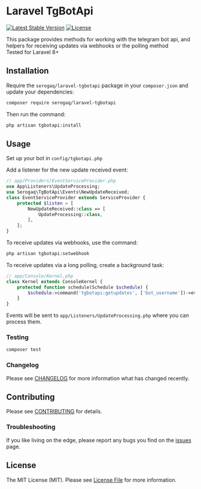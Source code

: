 # Laravel TgBotApi

[![Latest Stable Version](http://poser.pugx.org/serogaq/laravel-tgbotapi/v)](https://packagist.org/packages/serogaq/laravel-tgbotapi)
[![License](http://poser.pugx.org/serogaq/laravel-tgbotapi/license)](https://packagist.org/packages/serogaq/laravel-tgbotapi)

This package provides methods for working with the telegram bot api, and helpers for receiving updates via webhooks or the polling method  
Tested for Laravel 8+

## Installation

Require the `serogaq/laravel-tgbotapi` package in your `composer.json` and update your dependencies:

```bash
composer require serogaq/laravel-tgbotapi
```

Then run the command:

```bash
php artisan tgbotapi:install
```

## Usage

Set up your bot in `config/tgbotapi.php`  

Add a listener for the new update received event:

```php
// app/Providers/EventServiceProvider.php
use App\Listeners\UpdateProcessing;
use Serogaq\TgBotApi\Events\NewUpdateReceived;
class EventServiceProvider extends ServiceProvider {
	protected $listen = [
		NewUpdateReceived::class => [
			UpdateProcessing::class,
		],
	];
}
```

To receive updates via webhooks, use the command:

```bash
php artisan tgbotapi:setwebhook
```

To receive updates via a long polling, create a background task:

```php
// app/Console/Kernel.php
class Kernel extends ConsoleKernel {
	protected function schedule(Schedule $schedule) {
		$schedule->command('tgbotapi:getupdates', ['bot_username'])->everyMinute()->runInBackground()->withoutOverlapping();
	}
}
```

Events will be sent to `app/Listeners/UpdateProcessing.php` where you can process them.

### Testing

```bash
composer test
```

### Changelog

Please see [CHANGELOG](CHANGELOG.md) for more information what has changed recently.

## Contributing

Please see [CONTRIBUTING](CONTRIBUTING.md) for details.

### Troubleshooting

If you like living on the edge, please report any bugs you find on the
[issues](https://github.com/serogaq/laravel-tgbotapi/issues) page.

## License

The MIT License (MIT). Please see [License File](LICENSE.md) for more information.
